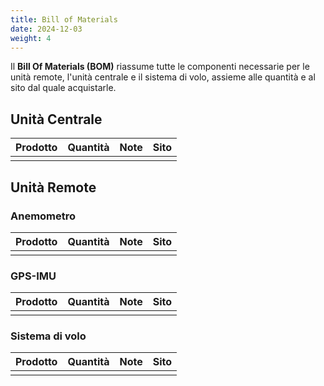 ```yaml
---
title: Bill of Materials
date: 2024-12-03
weight: 4
---
```


Il **Bill Of Materials (BOM)** riassume tutte le componenti necessarie
per le unità remote, l'unità centrale e il sistema di volo, assieme
alle quantità e al sito dal quale acquistarle.

<!--more-->

## Unità Centrale  	

| Prodotto | Quantità | Note | Sito |
|----------|----------|------|------|
|          |          |      |      |

## Unità Remote
### Anemometro

| Prodotto | Quantità | Note | Sito |
|----------|----------|------|------|
|          |          |      |      |

### GPS-IMU

| Prodotto | Quantità | Note | Sito |
|----------|----------|------|------|
|          |          |      |      |


### Sistema di volo

| Prodotto | Quantità | Note | Sito |
|----------|----------|------|------|
|          |          |      |      |

